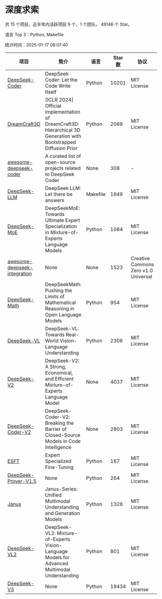 # 深度求索

共 15 个项目，近半年内活跃项目 9 个，1 个团队， 49146 个 Star。

语言 Top 3：Python, Makefile

统计时间：2025-01-17 08:07:40

| 项目 | 简介 | 语言 | Star 数 | 协议 | 创建时间 | 最后更新时间 | 最后提交时间 |
| --- | --- | --- | --- | --- | --- | --- | --- |
| [DeepSeek-Coder](https://github.com/deepseek-ai/DeepSeek-Coder) | DeepSeek Coder: Let the Code Write Itself | Python | 10201 | MIT License | 2023-10-20 | 2025-01-17 | 2024-05-21 |
| [DreamCraft3D](https://github.com/deepseek-ai/DreamCraft3D) | [ICLR 2024] Official implementation of DreamCraft3D: Hierarchical 3D Generation with Bootstrapped Diffusion Prior | Python | 2089 | MIT License | 2023-10-23 | 2025-01-15 | 2024-08-21 |
| [awesome-deepseek-coder](https://github.com/deepseek-ai/awesome-deepseek-coder) | A curated list of open-source projects related to DeepSeek Coder | None | 308 | - | 2023-11-06 | 2025-01-16 | 2024-04-03 |
| [DeepSeek-LLM](https://github.com/deepseek-ai/DeepSeek-LLM) | DeepSeek LLM: Let there be answers | Makefile | 1849 | MIT License | 2023-11-29 | 2025-01-17 | 2024-02-04 |
| [DeepSeek-MoE](https://github.com/deepseek-ai/DeepSeek-MoE) | DeepSeekMoE: Towards Ultimate Expert Specialization in Mixture-of-Experts Language Models | Python | 1084 | MIT License | 2024-01-02 | 2025-01-17 | 2024-01-16 |
| [awesome-deepseek-integration](https://github.com/deepseek-ai/awesome-deepseek-integration) | None | None | 1523 | Creative Commons Zero v1.0 Universal | 2024-01-11 | 2025-01-17 | 2025-01-17 |
| [DeepSeek-Math](https://github.com/deepseek-ai/DeepSeek-Math) | DeepSeekMath: Pushing the Limits of Mathematical Reasoning in Open Language Models | Python | 954 | MIT License | 2024-02-05 | 2025-01-17 | 2024-04-15 |
| [DeepSeek-VL](https://github.com/deepseek-ai/DeepSeek-VL) | DeepSeek-VL: Towards Real-World Vision-Language Understanding | Python | 2306 | MIT License | 2024-03-07 | 2025-01-17 | 2024-04-24 |
| [DeepSeek-V2](https://github.com/deepseek-ai/DeepSeek-V2) | DeepSeek-V2: A Strong, Economical, and Efficient Mixture-of-Experts Language Model | None | 4037 | MIT License | 2024-04-22 | 2025-01-17 | 2024-09-25 |
| [DeepSeek-Coder-V2](https://github.com/deepseek-ai/DeepSeek-Coder-V2) | DeepSeek-Coder-V2: Breaking the Barrier of Closed-Source Models in Code Intelligence | None | 2803 | MIT License | 2024-06-14 | 2025-01-17 | 2024-09-24 |
| [ESFT](https://github.com/deepseek-ai/ESFT) | Expert Specialized Fine-Tuning | Python | 167 | MIT License | 2024-07-04 | 2025-01-09 | 2024-09-22 |
| [DeepSeek-Prover-V1.5](https://github.com/deepseek-ai/DeepSeek-Prover-V1.5) | None | Python | 264 | MIT License | 2024-08-15 | 2025-01-15 | 2024-08-16 |
| [Janus](https://github.com/deepseek-ai/Janus) | Janus-Series: Unified Multimodal Understanding and Generation Models | Python | 1326 | MIT License | 2024-10-18 | 2025-01-17 | 2024-11-13 |
| [DeepSeek-VL2](https://github.com/deepseek-ai/DeepSeek-VL2) | DeepSeek-VL2: Mixture-of-Experts Vision-Language Models for Advanced Multimodal Understanding | Python | 801 | MIT License | 2024-12-13 | 2025-01-17 | 2025-01-16 |
| [DeepSeek-V3](https://github.com/deepseek-ai/DeepSeek-V3) | None | Python | 19434 | MIT License | 2024-12-26 | 2025-01-17 | 2025-01-07 |
